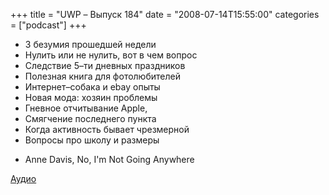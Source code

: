+++
title = "UWP – Выпуск 184"
date = "2008-07-14T15:55:00"
categories = ["podcast"]
+++


- 3 безумия прошедшей недели
- Нулить или не нулить, вот в чем вопрос
- Следствие 5–ти дневных праздников
- Полезная книга для фотолюбителей
- Интернет–собака и ebay опыты
- Новая мода: хозяин проблемы
- Гневное отчитывание Apple,
- Смягчение последнего пункта
- Когда активность бывает чрезмерной
- Вопросы про школу и размеры


* Anne Davis, No, I'm Not Going Anywhere

[Аудио](http://archive.rucast.net/uwp/media/ump_podcast184.mp3)
<audio src="http://archive.rucast.net/uwp/media/ump_podcast184.mp3" preload="none">